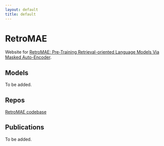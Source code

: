 ```yaml
---
layout: default
title: default
---
```


# RetroMAE
Website for [RetroMAE: Pre-Training Retrieval-oriented Language Models Via Masked Auto-Encoder](https://arxiv.org/abs/2205.12035). 

## Models
To be added. 

## Repos
[RetroMAE codebase](https://github.com/staoxiao/RetroMAE)

## Publications
To be added.




